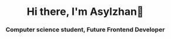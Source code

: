 <div class="info">
<h1 align="center">Hi there, I'm Asylzhan👋</h1>
<h3 align="center">Computer science student, Future Frontend Developer</h3>
</div>

<!--
**ozymandiac/ozymandiac** is a ✨ _special_ ✨ repository because its `README.md` (this file) appears on your GitHub profile.

Here are some ideas to get you started:

- 🔭 I’m currently working on ...
- 🌱 I’m currently learning ...
- 👯 I’m looking to collaborate on ...
- 🤔 I’m looking for help with ...
- 💬 Ask me about ...
- 📫 How to reach me: ...
- 😄 Pronouns: ...
- ⚡ Fun fact: ...
-->
